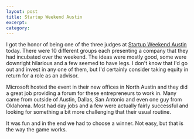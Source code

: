 ```yaml
---
layout: post
title: Startup Weekend Austin
excerpt:
category:
---
```

I got the honor of being one of the three judges at [Startup Weekend Austin][] today.  There were 10 different groups each presenting a company that they had incubated over the weekend.  The ideas were mostly good, some were downright hilarious and a few seemed to have legs.  I don't know that I'd go out and invest in any one of them, but I'd certainly consider taking equity in return for a role as an advisor.

Microsoft hosted the event in their new offices in North Austin and they did a great job providing a forum for these entrepreneurs to work in.  Many came from outside of Austin, Dallas, San Antonio and even one guy from Oklahoma.  Most had day jobs and a few were actually fairly successful and looking for something a bit more challenging that their usual routine.  

It was fun and in the end we had to choose a winner.  Not easy, but that is the way the game works.  


[Startup Weekend Austin]:http://austin.startupweekend.org/about/

